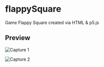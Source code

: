 # flappySquare
 Game Flappy Square created via HTML & p5.js
 
 ## Preview
 
![Capture 1](https://github.com/OxiGen1001/flappySquare/blob/master/assets/img/1.JPG)

![Capture 2](https://github.com/OxiGen1001/flappySquare/blob/master/assets/img/2.JPG)
